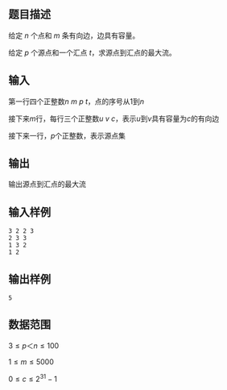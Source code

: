 ## 题目描述

给定 $n$ 个点和 $m$ 条有向边，边具有容量。

给定 $p$ 个源点和一个汇点 $t$，求源点到汇点的最大流。

## 输入

第一行四个正整数$n \ m \ p \ t$，点的序号从$1$到$n$

接下来$m$行，每行三个正整数$u \ v \ c$，表示$u$到$v$具有容量为$c$的有向边

接下来一行，$p$个正整数，表示源点集

## 输出

输出源点到汇点的最大流

## 输入样例

    3 2 2 3
    2 3 3
    1 3 2
    1 2

## 输出样例

    5

## 数据范围

$3\leq p ＜ n \leq 100$

$1\leq m \leq 5000$

$0\leq c \leq 2^{31}-1$
